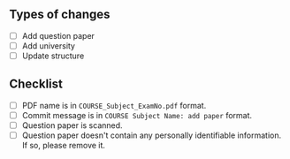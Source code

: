 <!-- Thank you for sending a PR! -->
<!-- Please perform the following checks and mark all the boxes accordingly. You can remove section that don't apply -->
<!-- Put an `x` in the boxes that apply -->

## Types of changes

- [ ] Add question paper 
- [ ] Add university 
- [ ] Update structure

## Checklist

- [ ] PDF name is in `COURSE_Subject_ExamNo.pdf` format.
- [ ] Commit message is in `COURSE Subject Name: add paper` format.
- [ ] Question paper is scanned.
- [ ] Question paper doesn't contain any personally identifiable information. If so, please remove it.
